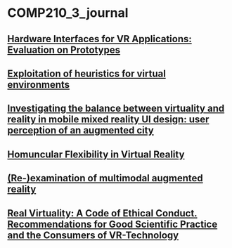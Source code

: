 # COMP210_3_journal

## [Hardware Interfaces for VR Applications: Evaluation on Prototypes](http://ieeexplore.ieee.org.ezproxy.falmouth.ac.uk/xpls/icp.jsp?arnumber=7363283)

## [Exploitation of heuristics for virtual environments](https://dl-acm-org.ezproxy.falmouth.ac.uk/citation.cfm?id=2399065)

## [Investigating the balance between virtuality and reality in mobile mixed reality UI design: user perception of an augmented city](https://dl-acm-org.ezproxy.falmouth.ac.uk/citation.cfm?id=2641201)

## [Homuncular Flexibility in Virtual Reality](http://web.b.ebscohost.com.ezproxy.falmouth.ac.uk/ehost/detail/detail?vid=0&sid=53c4d7a0-70c2-4309-b184-4b79be2d16db%40sessionmgr104&bdata=JnNpdGU9ZWhvc3QtbGl2ZQ%3d%3d#AN=102884181&db=ufh)

## [(Re-)examination of multimodal augmented reality](https://www.frontiersin.org/articles/10.3389/frobt.2016.00003/full)

## [Real Virtuality: A Code of Ethical Conduct. Recommendations for Good Scientific Practice and the Consumers of VR-Technology](http://journal.frontiersin.org/article/10.3389/frobt.2016.00003/full)
